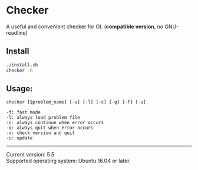 # Checker
A useful and convenient checker for OI. (**compatible version**, no GNU-readline)

## Install
```bash
./install.sh
checker -h
```

## Usage:
```
checker [$problem_name] [-v] [-l] [-c] [-q] [-f] [-u]

-f: fast mode
-l: always load problem file
-c: always continue when error occurs
-q: always quit when error occurs
-v: check version and quit
-u: update
```

---
Current version: 5.5  
Supported operating system: Ubuntu 16.04 or later.
